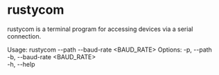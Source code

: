 # rustycom
rustycom is a terminal program for accessing devices via a serial connection.

Usage: rustycom --path <PATH> --baud-rate <BAUD_RATE>
Options:
  -p, --path <PATH>            
  -b, --baud-rate <BAUD_RATE>  
  -h, --help
